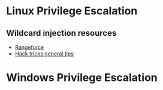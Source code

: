 # Linux Privilege Escalation

## Wildcard injection resources
* [Rangeforce](https://materials.rangeforce.com/tutorial/2019/11/08/Linux-PrivEsc-Wildcard/)
* [Hack tricks general tips](https://book.hacktricks.xyz/linux-unix/privilege-escalation/wildcards-spare-tricks)


# Windows Privilege Escalation
